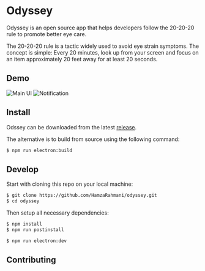 # Odyssey

Odyssey is an open source app that helps developers follow the 20-20-20 rule to promote better eye care.

The 20-20-20 rule is a tactic widely used to avoid eye strain symptoms. The concept is simple: Every 20 minutes, look up from your screen and focus on an item approximately 20 feet away for at least 20 seconds.

## Demo

![Main UI](https://i.imgur.com/BO6KiGS.png "Main UI")
![Notification](https://i.imgur.com/1BKCbKw.png"Notification")

## Install

Odssey can be downloaded from the latest [release](https://github.com/HamzaRahmani/odyssey/releases/tag/v1.0.0).

The alternative is to build from source using the following command:

```sh
$ npm run electron:build
```

## Develop

Start with cloning this repo on your local machine:

```sh
$ git clone https://github.com/HamzaRahmani/odyssey.git
$ cd odyssey
```

Then setup all necessary dependencies:

```sh
$ npm install
$ npm run postinstall
```

```sh
$ npm run electron:dev
```

## Contributing
